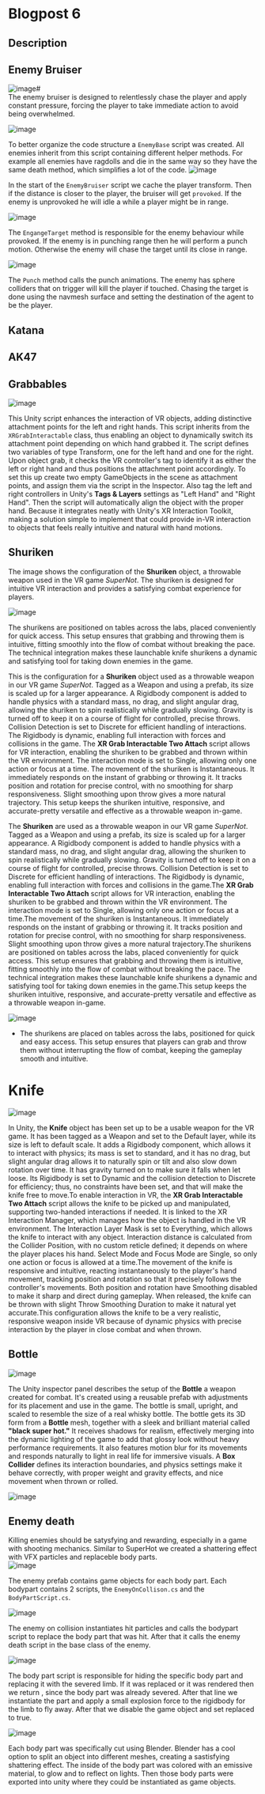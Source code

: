 # Blogpost 6 #
## Description ##
## Enemy Bruiser ##
![image](https://github.com/user-attachments/assets/8307e078-679e-403c-9055-1ee0ea9ff540)# <br>
The enemy bruiser is designed to relentlessly chase the player and apply constant pressure, forcing the player to take immediate action to avoid being overwhelmed.

![image](https://github.com/user-attachments/assets/9071f521-ce87-4a94-b317-81ea8428014e) <br>

To better organize the code structure a `EnemyBase` script was created. All enemies inherit from this script containing different helper methods. For example all enemies have ragdolls and die in the same way so they have the same death method, which simplifies a lot of the code.
![image](https://github.com/user-attachments/assets/8cdb5ede-455d-4489-88cb-4197fcdfbfee) <br>

In the start of the `EnemyBruiser` script we cache the player transform. Then if the distance is closer to the player, the bruiser will get `provoked`. If the enemy is unprovoked he will idle a while a player might be in range.

![image](https://github.com/user-attachments/assets/5e42f4dd-4ff6-4712-8919-389c9721b2e3) <br>

The `EngangeTarget` method is responsible for the enemy behaviour while provoked. If the enemy is in punching range then he will perform a punch motion. Otherwise the enemy will chase the target until its close in range.

![image](https://github.com/user-attachments/assets/f24fbeb4-088c-48de-b674-65326380be96) <br>

The `Punch` method calls the punch animations. The enemy has sphere colliders that on trigger will kill the player if touched. Chasing the target is done using the navmesh surface and setting the destination of the agent to be the player. 

## Katana ##
## AK47 ##
## Grabbables ##

![image](https://github.com/user-attachments/assets/dff595eb-d3eb-420c-873f-5c8bc573d75c)

This Unity script enhances the interaction of VR objects, adding distinctive attachment points for the left and right hands. This script inherits from the `XRGrabInteractable` class, thus enabling an object to dynamically switch its attachment point depending on which hand grabbed it. The script defines two variables of type Transform, one for the left hand and one for the right. Upon object grab, it checks the VR controller's tag to identify it as either the left or right hand and thus positions the attachment point accordingly. To set this up create two empty GameObjects in the scene as attachment points, and assign them via the script in the Inspector. Also tag the left and right controllers in Unity's **Tags & Layers** settings as "Left Hand" and "Right Hand". Then the script will automatically align the object with the proper hand. Because it integrates neatly with Unity's XR Interaction Toolkit, making a solution simple to implement that could provide in-VR interaction to objects that feels really intuitive and natural with hand motions.


## Shuriken 

The image shows the configuration of the **Shuriken** object, a throwable weapon used in the VR game *SuperNot*. The shuriken is designed for intuitive VR interaction and provides a satisfying combat experience for players.

![image](https://github.com/user-attachments/assets/cfaf9aee-ea18-4d8f-80b5-b55908ee039c)

The shurikens are positioned on tables across the labs, placed conveniently for quick access. This setup ensures that grabbing and throwing them is intuitive, fitting smoothly into the flow of combat without breaking the pace. The technical integration makes these launchable knife shurikens a dynamic and satisfying tool for taking down enemies in the game.

This is the configuration for a **Shuriken** object used as a throwable weapon in our VR game *SuperNot*. Tagged as a Weapon and using a prefab, its size is scaled up for a larger appearance. A Rigidbody component is added to handle physics with a standard mass, no drag, and slight angular drag, allowing the shuriken to spin realistically while gradually slowing. Gravity is turned off to keep it on a course of flight for controlled, precise throws. Collision Detection is set to Discrete for efficient handling of interactions. The Rigidbody is dynamic, enabling full interaction with forces and collisions in the game.
The **XR Grab Interactable Two Attach** script allows for VR interaction, enabling the shuriken to be grabbed and thrown within the VR environment. The interaction mode is set to Single, allowing only one action or focus at a time.
The movement of the shuriken is Instantaneous. It immediately responds on the instant of grabbing or throwing it. It tracks position and rotation for precise control, with no smoothing for sharp responsiveness. Slight smoothing upon throw gives a more natural trajectory.
This setup keeps the shuriken intuitive, responsive, and accurate-pretty versatile and effective as a throwable weapon in-game.

The **Shuriken** are used as a throwable weapon in our VR game *SuperNot*. Tagged as a Weapon and using a prefab, its size is scaled up for a larger appearance. A Rigidbody component is added to handle physics with a standard mass, no drag, and slight angular drag, allowing the shuriken to spin realistically while gradually slowing. Gravity is turned off to keep it on a course of flight for controlled, precise throws. Collision Detection is set to Discrete for efficient handling of interactions. The Rigidbody is dynamic, enabling full interaction with forces and collisions in the game.The **XR Grab Interactable Two Attach** script allows for VR interaction, enabling the shuriken to be grabbed and thrown within the VR environment. The interaction mode is set to Single, allowing only one action or focus at a time.The movement of the shuriken is Instantaneous. It immediately responds on the instant of grabbing or throwing it. It tracks position and rotation for precise control, with no smoothing for sharp responsiveness. Slight smoothing upon throw gives a more natural trajectory.The shurikens are positioned on tables across the labs, placed conveniently for quick access. This setup ensures that grabbing and throwing them is intuitive, fitting smoothly into the flow of combat without breaking the pace. The technical integration makes these launchable knife shurikens a dynamic and satisfying tool for taking down enemies in the game.This setup keeps the shuriken intuitive, responsive, and accurate-pretty versatile and effective as a throwable weapon in-game.

![image](https://github.com/user-attachments/assets/65a23e46-782a-45f8-bfdc-bf76c554f654)


- The shurikens are placed on tables across the labs, positioned for quick and easy access. This setup ensures that players can grab and throw them without interrupting the flow of combat, keeping the gameplay smooth and intuitive.



# Knife 

![image](https://github.com/user-attachments/assets/62932291-48a4-4fe8-9bb3-0ab426056d75)

In Unity, the **Knife** object has been set up to be a usable weapon for the VR game. It has been tagged as a Weapon and set to the Default layer, while its size is left to default scale. It adds a Rigidbody component, which allows it to interact with physics; its mass is set to standard, and it has no drag, but slight angular drag allows it to naturally spin or tilt and also slow down rotation over time. It has gravity turned on to make sure it falls when let loose. Its Rigidbody is set to Dynamic and the collision detection to Discrete for efficiency; thus, no constraints have been set, and that will make the knife free to move.To enable interaction in VR, the **XR Grab Interactable Two Attach** script allows the knife to be picked up and manipulated, supporting two-handed interactions if needed. It is linked to the XR Interaction Manager, which manages how the object is handled in the VR environment. The Interaction Layer Mask is set to Everything, which allows the knife to interact with any object. Interaction distance is calculated from the Collider Position, with no custom reticle defined; it depends on where the player places his hand. Select Mode and Focus Mode are Single, so only one action or focus is allowed at a time.The movement of the knife is responsive and intuitive, reacting instantaneously to the player's hand movement, tracking position and rotation so that it precisely follows the controller's movements. Both position and rotation have Smoothing disabled to make it sharp and direct during gameplay. When released, the knife can be thrown with slight Throw Smoothing Duration to make it natural yet accurate.This configuration allows the knife to be a very realistic, responsive weapon inside VR because of dynamic physics with precise interaction by the player in close combat and when thrown.


## Bottle

![image](https://github.com/user-attachments/assets/2d0dc403-15c2-407e-966c-9a67bdf857de)

The Unity inspector panel describes the setup of the **Bottle** a weapon created for combat. It's created using a reusable prefab with adjustments for its placement and use in the game. The bottle is small, upright, and scaled to resemble the size of a real whisky bottle. The bottle gets its 3D form from a **Bottle** mesh, together with a sleek and brilliant material called **"black super hot."** It receives shadows for realism, effectively merging into the dynamic lighting of the game to add that glossy look without heavy performance requirements. It also features motion blur for its movements and responds naturally to light in real life for immersive visuals. A **Box Collider** defines its interaction boundaries, and physics settings make it behave correctly, with proper weight and gravity effects, and nice movement when thrown or rolled.

![image](https://github.com/user-attachments/assets/a0af0847-6ab4-44b5-848e-78b0316b5262)


## Enemy death ##
Killing enemies should be satysfying and rewarding, especially in a game with shooting mechanics. Similar to SuperHot we created a shattering effect with VFX particles and replaceble body parts. <br>
![image](https://github.com/user-attachments/assets/75fc38ed-5194-4504-ad71-b392df1234ad) <br>

The enemy prefab contains game objects for each body part. Each bodypart contains 2 scripts, the `EnemyOnCollison.cs` and the `BodyPartScript.cs`.

![image](https://github.com/user-attachments/assets/06aabb6b-d848-4ed6-8b8e-60966ac88a99) <br>

The enemy on collision instantiates hit particles and calls the bodypart script to replace the body part that was hit. After that it calls the enemy death script in the base class of the enemy. <br>

![image](https://github.com/user-attachments/assets/faf59242-33a2-4f95-ba05-9087a7687ce5) <br>

The body part script is responsible for hiding the specific body part and replacing it with the severed limb. If it was replaced or it was rendered then we return , since the body part was already severed. After that line we instantiate the part and apply a small explosion force to the rigidbody for the limb to fly away. After that we disable the game object and set replaced to true.

![image](https://github.com/user-attachments/assets/24a8aab0-86b9-4b5d-8e19-5427fd7591de)

Each body part was specifically cut using Blender. Blender has a cool option to split an object into different meshes, creating a sastisfying shattering effect. The inside of the body part was colored with an emissive material, to glow and to reflect on lights. Then those body parts were exported into unity where they could be instantiated as game objects.
